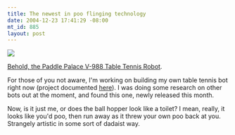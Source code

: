 ```yaml
--- 
title: The newest in poo flinging technology
date: 2004-12-23 17:41:29 -08:00
mt_id: 885
layout: post
---
```

![][1]

[Behold, the Paddle Palace V-988 Table Tennis Robot][2].

For those of you not aware, I'm working on building my own table tennis bot right now (project documented [here][3]). I was doing some research on other bots out at the moment, and found this one, newly released this month.

Now, is it just me, or does the ball hopper look like a toilet? I mean, really, it looks like you'd poo, then run away as it threw your own poo back at you. Strangely artistic in some sort of dadaist way.

   [1]: http://www.numberporn.com/images/blog/ttbot.jpg
   [2]: http://www.gamedepot.biz/v988.html
   [3]: http://www.deathbots.com/boards/index.php?c=3

